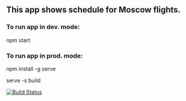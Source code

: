## This app shows schedule for Moscow flights.

### To run app in dev. mode: 
npm start

### To run app in prod. mode: 

npm install -g serve

serve -s build

[![Build Status](https://travis-ci.com/Frank-Kawp/Brain-Games.svg?branch=master)](https://travis-ci.com/Frank-Kawp/Brain-Games)
